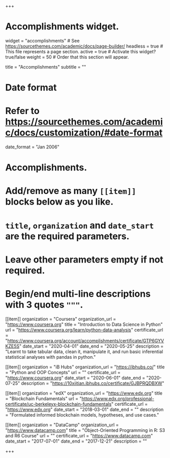 +++
# Accomplishments widget.
widget = "accomplishments"  # See https://sourcethemes.com/academic/docs/page-builder/
headless = true  # This file represents a page section.
active = true  # Activate this widget? true/false
weight = 50  # Order that this section will appear.

title = "Accomplish&shy;ments"
subtitle = ""

# Date format
#   Refer to https://sourcethemes.com/academic/docs/customization/#date-format
date_format = "Jan 2006"

# Accomplishments.
#   Add/remove as many `[[item]]` blocks below as you like.
#   `title`, `organization` and `date_start` are the required parameters.
#   Leave other parameters empty if not required.
#   Begin/end multi-line descriptions with 3 quotes `"""`.

[[item]]
  organization = "Coursera"
  organization_url = "https://www.coursera.org"
  title = "Introduction to Data Science in Python"
  url = "https://www.coursera.org/learn/python-data-analysis"
  certificate_url = "https://www.coursera.org/account/accomplishments/certificate/GTP6GYVKZE5S"
  date_start = "2020-04-01"
  date_end = "2020-05-25"
  description = "Learnt to take tabular data, clean it, manipulate it, and run basic inferential statistical analyses with pandas in python."
  
[[item]]
  organization = "iB Hubs"
  organization_url = "https://ibhubs.co/"
  title = "Python and OOP Concepts"
  url = ""
  certificate_url = "https://www.coursera.org"
  date_start = "2020-06-01"
  date_end = "2020-07-25"
  description = "https://10xiitian.ibhubs.co/certificate/GJBPRQDBXW"

[[item]]
  organization = "edX"
  organization_url = "https://www.edx.org"
  title = "Blockchain Fundamentals"
  url = "https://www.edx.org/professional-certificate/uc-berkeleyx-blockchain-fundamentals"
  certificate_url = "https://www.edx.org"
  date_start = "2018-03-01"
  date_end = ""
  description = "Formulated informed blockchain models, hypotheses, and use cases."
  
[[item]]
  organization = "DataCamp"
  organization_url = "https://www.datacamp.com"
  title = "Object-Oriented Programming in R: S3 and R6 Course"
  url = ""
  certificate_url = "https://www.datacamp.com"
  date_start = "2017-07-01"
  date_end = "2017-12-21"
  description = ""

+++
